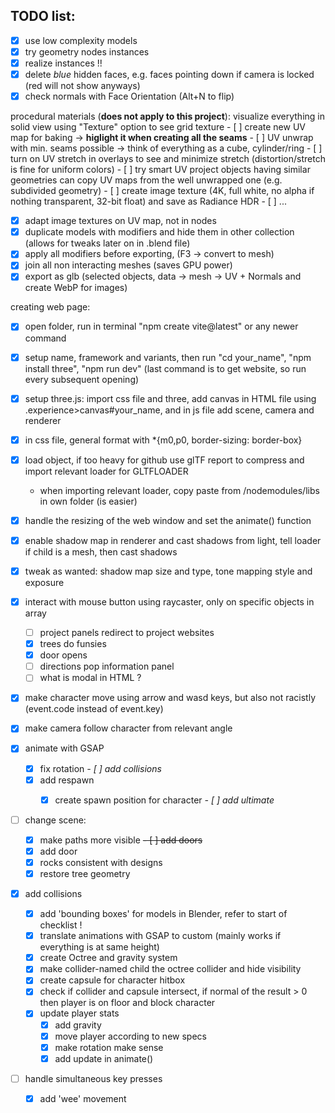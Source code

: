 ## TODO list:

- [x] use low complexity models
- [x] try geometry nodes instances
- [x] realize instances !!
- [x] delete *blue* hidden faces, e.g. faces pointing down if camera is locked (red will not show anyways)
- [x] check normals with Face Orientation (Alt+N to flip)

procedural materials (**does not apply to this project**):
visualize everything in solid view using "Texture" option to see grid texture
    - [ ] create new UV map for baking -> **higlight it when creating all the seams**
    - [ ] UV unwrap with min. seams possible -> think of everything as a cube, cylinder/ring
    - [ ] turn on UV stretch in overlays to see and minimize stretch (distortion/stretch is fine for uniform colors)
    - [ ] try smart UV project 
objects having similar geometries can copy UV maps from the well unwrapped one (e.g. subdivided geometry)
    - [ ] create image texture (4K, full white, no alpha if nothing transparent, 32-bit float) and save as Radiance HDR
    - [ ] ...


- [x] adapt image textures on UV map, not in nodes 
- [x] duplicate models with modifiers and hide them in other collection (allows for tweaks later on in .blend file)
- [x] apply all modifiers before exporting, (F3 -> convert to mesh)  
- [x] join all non interacting meshes (saves GPU power)
- [x] export as glb (selected objects, data -> mesh -> UV + Normals and create WebP for images)

creating web page:
- [x] open folder, run in terminal "npm create vite@latest" or any newer command
- [x] setup name, framework and variants, then run "cd your_name", "npm install three", "npm run dev" (last command is to get website, so run every subsequent opening)
- [x] setup three.js: import css file and three, add canvas in HTML file using .experience>canvas#your_name, and in js file add scene, camera and renderer
- [x] in css file, general format with *{m0,p0, border-sizing: border-box}
- [x] load object, if too heavy for github use glTF report to compress and import relevant loader for GLTFLOADER
    - when importing relevant loader, copy paste from /nodemodules/libs in own folder (is easier)

- [x] handle the resizing of the web window and set the animate() function
- [x] enable shadow map in renderer and cast shadows from light, tell loader if child is a mesh, then cast shadows
- [x] tweak as wanted: shadow map size and type, tone mapping style and exposure


- [x] interact with mouse button using raycaster, only on specific objects in array
    - [ ] project panels redirect to project websites
    - [x] trees do funsies
    - [x] door opens
    - [ ] directions pop information panel 
    - [ ] what is modal in HTML ?

- [x] make character move using arrow and wasd keys, but also not racistly (event.code instead of event.key)
- [x] make camera follow character from relevant angle
- [x] animate with GSAP
    - [x] fix rotation 
    *- [ ] add collisions*
    - [x] add respawn
        - [x] create spawn position for character
    *- [ ] add ultimate*
    

- [ ] change scene:
    - [x] make paths more visible
    ~~- [ ] add doors~~
    - [x] add door
    - [x] rocks consistent with designs
    - [x] restore tree geometry

- [x] add collisions
    - [x] add 'bounding boxes' for models in Blender, refer to start of checklist !
    - [x] translate animations with GSAP to custom (mainly works if everything is at same height)
    - [x] create Octree and gravity system
    - [x] make collider-named child the octree collider and hide visibility
    - [x] create capsule for character hitbox
    - [x] check if collider and capsule intersect, if normal of the result > 0 then player is on floor and block character
    - [x] update player stats
        - [x] add gravity
        - [x] move player according to new specs
        - [x] make rotation make sense
        - [x] add update in animate()

- [ ] handle simultaneous key presses
    - [x] add 'wee' movement



